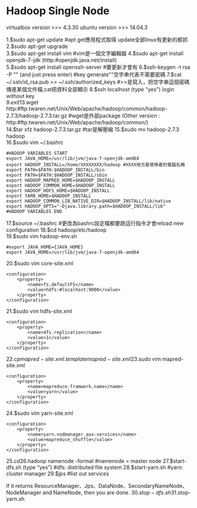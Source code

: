 # Hadoop Single Node

virtualbox version  >>>  4.3.30   ubuntu version  >>>  14.04.3
  
1.$sudo apt-get update  #apt get應用程式取得 update全部linux有更新的都抓
2.$sudo apt-get upgrade  
3.$sudo apt-get install vim  #vim是一個文字編輯器
4.$sudo apt-get install openjdk-7-jdk (http:#openjdk.java.net/install)  
5.$sudo apt-get install openssh-server  #要更新才會有
6.$ssh-keygen -t rsa -P "" (and just press enter)  #key generate""空字串代表不需要密碼
7.$cat ~/.ssh/id_rsa.pub >> ~/.ssh/authorized_keys  #>>是寫入，把空字串這個密碼傳進某個文件檔,cat把資料全部顯示
8.$ssh localhost (type "yes")  login without key  
9.$exit  
13.$wget http:#ftp.twaren.net/Unix/Web/apache/hadoop/common/hadoop-2.7.3/hadoop-2.7.3.tar.gz   #wget是外部package
   (Other version : http:#ftp.twaren.net/Unix/Web/apache/hadoop/common/)  
14.$tar xfz hadoop-2.7.3.tar.gz  #tar是解壓縮
15.$sudo mv hadoop-2.7.3 hadoop  
16.$sudo vim ~/.bashrc  
```
#HADOOP VARIABLES START
export JAVA_HOME=/usr/lib/jvm/java-7-openjdk-amd64
export HADOOP_INSTALL=/home/XXXXXXXX/hadoop #XXXX地方是使用者的電腦名稱
export PATH=$PATH:$HADOOP_INSTALL/bin
export PATH=$PATH:$HADOOP_INSTALL/sbin
export HADOOP_MAPRED_HOME=$HADOOP_INSTALL
export HADOOP_COMMON_HOME=$HADOOP_INSTALL
export HADOOP_HDFS_HOME=$HADOOP_INSTALL
export YARN_HOME=$HADOOP_INSTALL
export HADOOP_COMMON_LIB_NATIVE_DIR=$HADOOP_INSTALL/lib/native
export HADOOP_OPTS="-Djava.library.path=$HADOOP_INSTALL/lib"
#HADOOP VARIABLES END
```  
17.$source ~/.bashrc  #更改為bashrc設定檔都要跑這行指令才會reload new configuration
18.$cd hadoop/etc/hadoop  
19.$sudo vim hadoop-env.sh  
```  
#export JAVA_HOME={JAVA_HOME}
export JAVA_HOME=/usr/lib/jvm/java-7-openjdk-amd64 
```  
20.$sudo vim core-site.xml  
```
<configuration>
    <property>
        <name>fs.defaultFS</name>
        <value>hdfs:#localhost:9000</value>
    </property>
</configuration>
```
21.$sudo vim hdfs-site.xml  
```
<configuration>
    <property>
        <name>dfs.replication</name>
        <value>1</value>
    </property>
</configuration>
```  
22.$cp mapred-site.xml.template mapred-site.xml  
23.$sudo vim mapred-site.xml  
```
<configuration>
    <property>
        <name>mapreduce.framwork.name</name>
        <value>yarn</value>
    </property>
</configuration>
```
24.$sudo vim yarn-site.xml  
```
<configuration>
    <property>
        <name>yarn.nodmanager.aux-services</name>
        <value>mapreduce_shuffle</value>
    </property>
</configuration>
```  
25.$cd
26.$hadoop namenode -format  #namenode = master node
27.$start-dfs.sh (type “yes”)  #dfs: distributed file system
28.$start-yarn.sh   #yarn: cluster manager
29.$jps  #list out services
 

If it returns ResourceManager、Jps、DataNode、SecondaryNameNode、NodeManager and NameNode, then you are done.
30.$stop-dfs.sh  
31.$stop-yarn.sh 
